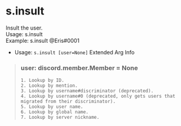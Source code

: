 # s.insult
Insult the user.<br/>
Usage: s.insult <Member><br/>
Example: s.insult @Eris#0001<br/>
 - Usage: `s.insult [user=None]`
Extended Arg Info
> ### user: discord.member.Member = None
> 
> 
>     1. Lookup by ID.
>     2. Lookup by mention.
>     3. Lookup by username#discriminator (deprecated).
>     4. Lookup by username#0 (deprecated, only gets users that migrated from their discriminator).
>     5. Lookup by user name.
>     6. Lookup by global name.
>     7. Lookup by server nickname.
> 
>     
